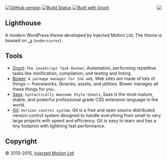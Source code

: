 [![GitHub version](https://badge.fury.io/gh/rousnay%2Flighthouse.svg)](https://badge.fury.io/gh/rousnay%2Flighthouse)
[![Build Status](https://scrutinizer-ci.com/g/rousnay/lighthouse/badges/build.png?b=master)](https://scrutinizer-ci.com/g/rousnay/lighthouse/build-status/master)
[![Built with Grunt](https://cdn.gruntjs.com/builtwith.png)](http://gruntjs.com/)
<img align="right" src="http://genuineimitation.co.uk/lighthouse/wp-content/themes/lighthouse/lighthouse-logo.jpg">


Lighthouse
-----------------------------

A modern WordPress theme developed by Injected Motion Ltd, The theme is beased on [_s](http://underscores.me/) (`underscores`) .

Tools
---------

* [Grunt](http://gruntjs.com/): `The JavaScript Task Runner`, Automation, performing repetitive tasks like minification, compilation, unit testing and linting.
* [Bower](http://bower.io/): `A package manager for the web`, Web sites are made of lots of things — frameworks, libraries, assets, and utilities. Bower manages all these things for you..
* [Sass](http://sass-lang.com/): `Syntactically Awesome Style Sheets`, Sass is the most mature, stable, and powerful professional grade CSS extension language in the world.
* [Git](https://git-scm.com/): `Version control system`, Git is a free and open source distributed version control system designed to handle everything from small to very large projects with speed and efficiency. Git is easy to learn and has a tiny footprint with lightning fast performance.

Copyright
---------
© 2013-2015, [Injected Motion Ltd](http://injectedmotion.com)